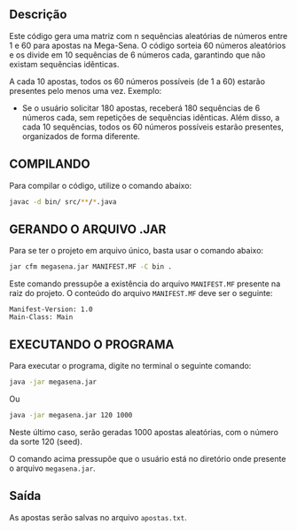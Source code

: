 ## Descrição
Este código gera uma matriz com n sequências aleatórias de números entre 1 e 60 para apostas na Mega-Sena. O código sorteia 60 números aleatórios e os divide em 10 sequências de 6 números cada, garantindo que não existam sequências idênticas.

A cada 10 apostas, todos os 60 números possíveis (de 1 a 60) estarão presentes pelo menos uma vez.
Exemplo:
 - Se o usuário solicitar 180 apostas, receberá 180 sequências de 6 números cada, sem repetições de sequências idênticas. Além disso, a cada 10 sequências, todos os 60 números possíveis estarão presentes, organizados de forma diferente.

## COMPILANDO
Para compilar o código, utilize o comando abaixo:
```bash
javac -d bin/ src/**/*.java
```

## GERANDO O ARQUIVO .JAR
Para se ter o projeto em arquivo único, basta usar o comando abaixo:
```bash
jar cfm megasena.jar MANIFEST.MF -C bin .
```
Este comando pressupõe a existência do arquivo `MANIFEST.MF` presente na raiz do projeto.
O conteúdo do arquivo `MANIFEST.MF` deve ser o seguinte:

```text
Manifest-Version: 1.0
Main-Class: Main
```

## EXECUTANDO O PROGRAMA
Para executar o programa, digite no terminal o seguinte comando:
```bash
java -jar megasena.jar
```
Ou 
```bash
java -jar megasena.jar 120 1000
```
Neste último caso, serão geradas 1000 apostas aleatórias, com o número da sorte 120 (seed).

O comando acima pressupõe que o usuário está no diretório onde presente o arquivo `megasena.jar`.

## Saída
As apostas serão salvas no arquivo `apostas.txt`.


